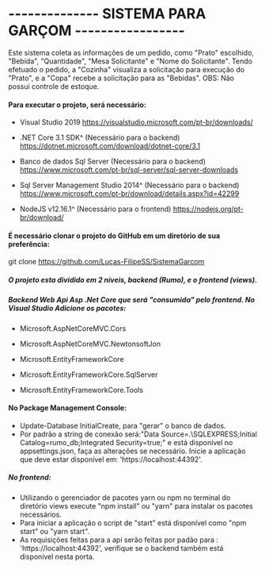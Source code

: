 # -------------- SISTEMA PARA GARÇOM -----------------

Este sistema coleta as informações de um pedido, como "Prato" escolhido, "Bebida", "Quantidade", "Mesa Solicitante" e "Nome do Solicitante".
Tendo efetuado o pedido, a "Cozinha" visualiza a solicitação para execução do "Prato", e a "Copa" recebe a solicitação para as "Bebidas".
OBS: Não possui controle de estoque.

#### Para executar o projeto, será necessário:

- Visual Studio 2019
https://visualstudio.microsoft.com/pt-br/downloads/

- .NET Core 3.1 SDK^ (Necessário para o backend)
https://dotnet.microsoft.com/download/dotnet-core/3.1

- Banco de dados Sql Server (Necessário para o backend)
https://www.microsoft.com/pt-br/sql-server/sql-server-downloads

- Sql Server Management Studio 2014^ (Necessário para o backend)
https://www.microsoft.com/pt-br/download/details.aspx?id=42299

- NodeJS v12.16.1^ (Necessário para o frontend)
https://nodejs.org/pt-br/download/

#### É necessário clonar o projeto do GitHub em um diretório de sua preferência:
  git clone https://github.com/Lucas-FilipeSS/SistemaGarcom

##### O projeto esta dividido em 2 níveis, backend (Rumo), e o frontend (views).

##### Backend Web Api Asp .Net Core que será "consumida" pelo frontend. No Visual Studio Adicione os pacotes:

- Microsoft.AspNetCoreMVC.Cors

- Microsoft.AspNetCoreMVC.NewtonsoftJon

- Microsoft.EntityFrameworkCore

- Microsoft.EntityFrameworkCore.SqlServer

- Microsoft.EntityFrameworkCore.Tools

#### No Package Management Console: 
- Update-Database InitialCreate, para "gerar" o banco de dados.
- Por padrão a string de conexão será:"Data Source=.\\SQLEXPRESS;Initial Catalog=rumo_db;Integrated Security=true;" e está disponível no appsettings.json, faça as alterações se necessário. Inicie a aplicação que deve estar disponível em: 'https://localhost:44392'.

##### No frontend:
- Utilizando o gerenciador de pacotes yarn ou npm no terminal do diretório views execute "npm install" ou
  "yarn" para instalar os pacotes necessários.
- Para iniciar a aplicação o script de "start" está disponível como "npm start" ou
  "yarn start". 
- As requisições feitas para a api serão feitas por padão para : 'https://localhost:44392', verifique se o
  backend também está disponível nesta porta.
